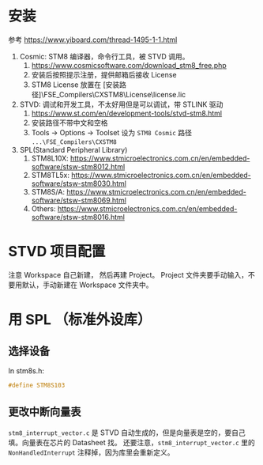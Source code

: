 # 安装
参考 https://www.yiboard.com/thread-1495-1-1.html
1. Cosmic: STM8 编译器，命令行工具，被 STVD 调用。
   1. https://www.cosmicsoftware.com/download_stm8_free.php
   2. 安装后按照提示注册，提供邮箱后接收 License
   3. STM8 License 放置在 [安装路径]\FSE_Compilers\CXSTM8\License\license.lic
2. STVD: 调试和开发工具，不太好用但是可以调试，带 STLINK 驱动
   1. https://www.st.com/en/development-tools/stvd-stm8.html
   2. 安装路径不带中文和空格
   3. Tools -> Options -> Toolset 设为 `STM8 Cosmic` 路径 `...\FSE_Compilers\CXSTM8`
3. SPL(Standard Peripheral Library)
   1. STM8L10X: https://www.stmicroelectronics.com.cn/en/embedded-software/stsw-stm8012.html
   2. STM8TL5x: https://www.stmicroelectronics.com.cn/en/embedded-software/stsw-stm8030.html
   3. STM8S/A: https://www.stmicroelectronics.com.cn/en/embedded-software/stsw-stm8069.html
   4. Others: https://www.stmicroelectronics.com.cn/en/embedded-software/stsw-stm8016.html


# STVD 项目配置

注意 Workspace 自己新建， 然后再建 Project。 Project 文件夹要手动输入，不要用默认，手动新建在 Workspace 文件夹中。

# 用 SPL （标准外设库）
## 选择设备
In stm8s.h:
```c
#define STM8S103   
```
## 更改中断向量表
`stm8_interrupt_vector.c` 是 STVD 自动生成的，但是向量表是空的，要自己填。向量表在芯片的 Datasheet 找。
还要注意，`stm8_interrupt_vector.c`  里的 `NonHandledInterrupt` 注释掉，因为库里会重新定义。
